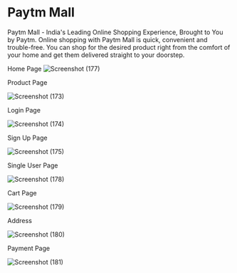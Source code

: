 # Paytm Mall
Paytm Mall - India's Leading Online Shopping Experience, Brought to You by Paytm. Online shopping with Paytm Mall is quick, convenient and trouble-free. You can shop for the desired product right from the comfort of your home and get them delivered straight to your doorstep.

Home Page
![Screenshot (177)](https://user-images.githubusercontent.com/112754760/229575461-84775f95-e39e-4f1c-89e1-e9cbfab22a77.png)

Product Page

![Screenshot (173)](https://user-images.githubusercontent.com/112754760/229573670-018bf721-777b-4c5c-8843-2c0ab26c4016.png)

Login Page

![Screenshot (174)](https://user-images.githubusercontent.com/112754760/229574914-7fc1879f-4cec-47fe-badd-916ce8179ba0.png)

Sign Up Page

![Screenshot (175)](https://user-images.githubusercontent.com/112754760/229575093-5182e55b-c9f5-4290-9f03-0acc16fd36f8.png)

Single User Page

![Screenshot (178)](https://user-images.githubusercontent.com/112754760/229576053-262c1f9e-945e-43f4-a947-cb969d420ca4.png)

Cart Page

![Screenshot (179)](https://user-images.githubusercontent.com/112754760/229576819-53544e49-810d-4661-8447-8ba10131d2ba.png)

Address 

![Screenshot (180)](https://user-images.githubusercontent.com/112754760/229576818-c57bf891-67a1-4ea1-b74c-e77c85684c33.png)

Payment Page

![Screenshot (181)](https://user-images.githubusercontent.com/112754760/229576946-569ae918-6d42-4688-a702-5ffa984fb24f.png)

